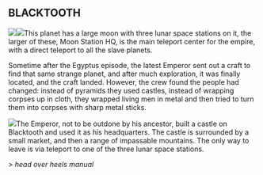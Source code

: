 ## BLACKTOOTH

![](texture-blacktooth.wall.armour.left?bg-pureBlack)![](texture-blacktooth.wall.shield.away?bg-pureBlack&float-right)This planet has a large moon with three lunar space stations on it, the larger
of these, Moon Station HQ, is the main teleport center for the empire, with a
direct teleport to all the slave planets.

Sometime after the Egyptus episode,
the latest Emperor sent out a craft to find that same strange planet, and after
much exploration, it was finally located, and the craft landed. However, the
crew found the people had changed: instead of pyramids they used castles,
instead of wrapping corpses up in cloth, they wrapped living men in metal and
then tried to turn them into corpses with sharp metal sticks.

![](texture-teleporter)The Emperor, not to be outdone by his ancestor, built a castle on Blacktooth and
used it as his headquarters. The castle is surrounded by a small market, and
then a range of impassable mountains. The only way to leave is via teleport to
one of the three lunar space stations.

*> head over heels manual*
